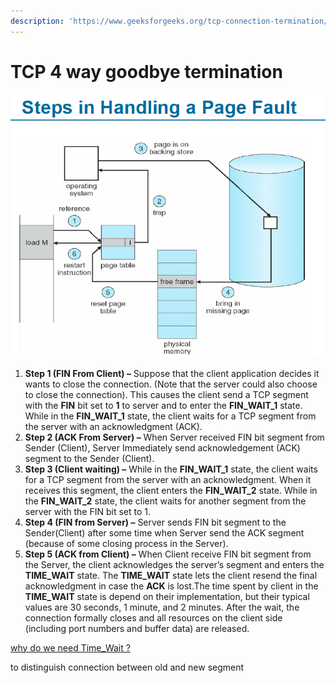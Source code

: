 ```yaml
---
description: 'https://www.geeksforgeeks.org/tcp-connection-termination/'
---
```


# TCP 4 way goodbye termination

![](../../../.gitbook/assets/image%20%28147%29.png)



1. **Step 1 \(FIN From Client\) –** Suppose that the client application decides it wants to close the connection. \(Note that the server could also choose to close the connection\). This causes the client send a TCP segment with the **FIN** bit set to **1** to server and to enter the **FIN\_WAIT\_1** state. While in the **FIN\_WAIT\_1** state, the client waits for a TCP segment from the server with an acknowledgment \(ACK\).
2. **Step 2 \(ACK From Server\) –** When Server received FIN bit segment from Sender \(Client\), Server Immediately send acknowledgement \(ACK\) segment to the Sender \(Client\).
3. **Step 3 \(Client waiting\) –** While in the **FIN\_WAIT\_1** state, the client waits for a TCP segment from the server with an acknowledgment. When it receives this segment, the client enters the **FIN\_WAIT\_2** state. While in the **FIN\_WAIT\_2** state, the client waits for another segment from the server with the FIN bit set to 1.
4. **Step 4 \(FIN from Server\) –** Server sends FIN bit segment to the Sender\(Client\) after some time when Server send the ACK segment \(because of some closing process in the Server\).
5. **Step 5 \(ACK from Client\) –** When Client receive FIN bit segment from the Server, the client acknowledges the server’s segment and enters the **TIME\_WAIT** state. The **TIME\_WAIT** state lets the client resend the final acknowledgment in case the **ACK** is lost.The time spent by client in the **TIME\_WAIT** state is depend on their implementation, but their typical values are 30 seconds, 1 minute, and 2 minutes. After the wait, the connection formally closes and all resources on the client side \(including port numbers and buffer data\) are released.



[why do we need Time\_Wait ?](http://www.serverframework.com/asynchronousevents/2011/01/time-wait-and-its-design-implications-for-protocols-and-scalable-servers.html)

to distinguish connection between old and new segment

